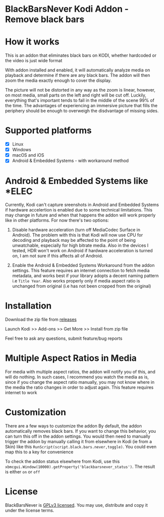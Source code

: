 # BlackBarsNever Kodi Addon - Remove black bars
# How it works
This is an addon that eliminates black bars on KODI, whether hardcoded or the video is just wide format

With addon installed and enabled, it will automatically analyze media on playback and determine 
if there are any black bars. The addon will then zoom the media exactly enough to cover the display.

The picture will not be distorted in any way as the zoom is linear,
however, on most media, small parts on the left and right will be cut off. Luckily, everything that's 
important tends to fall in the middle of the scene 99% of the time. The advantages of experiencing an 
immersive picture that fills the periphery should be enough to overweigh the disdvantage of missing sides.

# Supported platforms                          
- [x] Linux
- [x] Windows
- [x] macOS and iOS
- [x] Android & Embedded Systems - with workaround method
  
# Android & Embedded Systems like *ELEC
Currently, Kodi can't capture sreenshots in Android and Embedded Systems if hardware accelertion is enabled due to some technical limitations. This may change in future and when that happens the addon will work properly like in other platforms. For now there's two options:

1) Disable hardware acceleration (turn off MediaCodec Surface in Android). The problem with this is that Kodi will now use CPU for decoding and playback may be affected to the point of being unwatchable, especially for high bitrate media. Also in the devices I tested, HDR won't work on Android if hardware acceleration is turned on, I am not sure if this affects all of Android.

2) Enable the Android & Embedded Systems Workaround from the addon settings. This feature requires an internet connection to fetch media metadata, and works best if your library adopts a decent naming pattern i.e `Title Year`. Also works properly only if media aspect ratio is unchanged from original (i.e has not been cropped from the original)

# Installation
Download the zip file from [releases](https://github.com/osumoclement/script.black.bars.never/releases)

Launch Kodi >> Add-ons >> Get More >> Install from zip file

Feel free to ask any questions, submit feature/bug reports

# Multiple Aspect Ratios in Media
For media with multiple aspect ratios, the addon will notify you of this, and will do nothing. In such cases, I recommend you watch the media as is, since if you change the aspect ratio manually, you may not know where in the media the ratio changes in order to adjust again.
This feature requires internet to work

# Customization
There are a few ways to customize the addon
By default, the addon automatically removes black bars. If you want to change this behavior, you can turn this off in the addon settings. You would then need to manually trigger the addon by manually calling it from elsewhere in Kodi (ie from a Skin) like this `RunScript(script.black.bars.never,toggle)`. You could even map this to a key for convenience

To check the addon status elsewhere from Kodi, use this `xbmcgui.Window(10000).getProperty('blackbarsnever_status')`. The result is either `on` or `off`

# License
BlackBarsNever is [GPLv3 licensed](https://github.com/osumoclement/script.black.bars.never/blob/main/LICENSE). You may use, distribute and copy it under the license terms.
